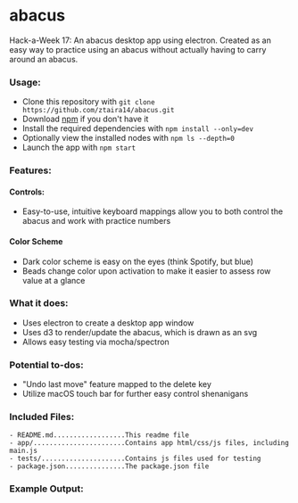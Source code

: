 # abacus
Hack-a-Week 17: An abacus desktop app using electron. Created as an easy way to
practice using an abacus without actually having to carry around an abacus.

### Usage:
- Clone this repository with `git clone https://github.com/ztaira14/abacus.git`
- Download [npm](https://www.npmjs.com/) if you don't have it
- Install the required dependencies with `npm install --only=dev`
- Optionally view the installed nodes with `npm ls --depth=0`
- Launch the app with `npm start`

### Features:
#### Controls:
- Easy-to-use, intuitive keyboard mappings allow you to both control the abacus
and work with practice numbers

#### Color Scheme
- Dark color scheme is easy on the eyes (think Spotify, but blue)
- Beads change color upon activation to make it easier to assess row value at a glance

### What it does:
- Uses electron to create a desktop app window
- Uses d3 to render/update the abacus, which is drawn as an svg
- Allows easy testing via mocha/spectron

### Potential to-dos:
- "Undo last move" feature mapped to the delete key
- Utilize macOS touch bar for further easy control shenanigans

### Included Files:
```
- README.md..................This readme file
- app/.......................Contains app html/css/js files, including main.js
- tests/.....................Contains js files used for testing
- package.json...............The package.json file
```

### Example Output:
